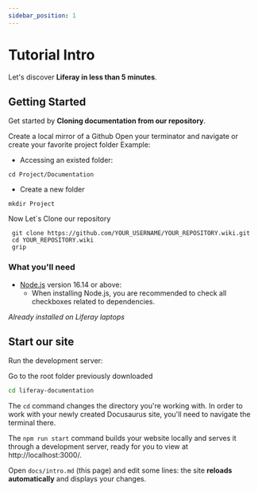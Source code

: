 ```yaml
---
sidebar_position: 1
---
```


# Tutorial Intro

Let's discover **Liferay in less than 5 minutes**.

## Getting Started

Get started by **Cloning documentation from our repository**.

Create a local mirror of a Github
Open your terminator and navigate or create your favorite project folder
Example:

- Accessing an existed folder:
```
cd Project/Documentation
```
- Create a new folder
```
mkdir Project

```
Now Let`s Clone our repository
```
 git clone https://github.com/YOUR_USERNAME/YOUR_REPOSITORY.wiki.git
 cd YOUR_REPOSITORY.wiki
 grip
```

### What you'll need

- [Node.js](https://nodejs.org/en/download/) version 16.14 or above:
  - When installing Node.js, you are recommended to check all checkboxes related to dependencies.

*Already installed on Liferay laptops*

## Start our site

Run the development server:

Go to the root folder previously downloaded

```bash
cd liferay-documentation
```

The `cd` command changes the directory you're working with. In order to work with your newly created Docusaurus site, you'll need to navigate the terminal there.

The `npm run start` command builds your website locally and serves it through a development server, ready for you to view at http://localhost:3000/.

Open `docs/intro.md` (this page) and edit some lines: the site **reloads automatically** and displays your changes.
